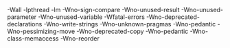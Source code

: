 -Wall
-lpthread 
-lm 
-Wno-sign-compare 
-Wno-unused-result
-Wno-unused-parameter
-Wno-unused-variable
-Wfatal-errors
-Wno-deprecated-declarations
-Wno-write-strings
-Wno-unknown-pragmas
-Wno-pedantic
-Wno-pessimizing-move
-Wno-deprecated-copy
-Wno-pedantic
-Wno-class-memaccess
-Wno-reorder